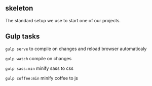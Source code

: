 ## skeleton

The standard setup we use to start one of our projects.

## Gulp tasks

`gulp serve` to compile on changes and reload browser automaticaly

`gulp watch` compile on changes

`gulp sass:min` minify sass to css

`gulp coffee:min` minify coffee to js

